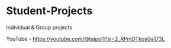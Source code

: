 # Student-Projects
Individual &amp; Group projects 


YouTube - https://youtube.com/@tajpol1?si=2_RPmDTkosGs173L
